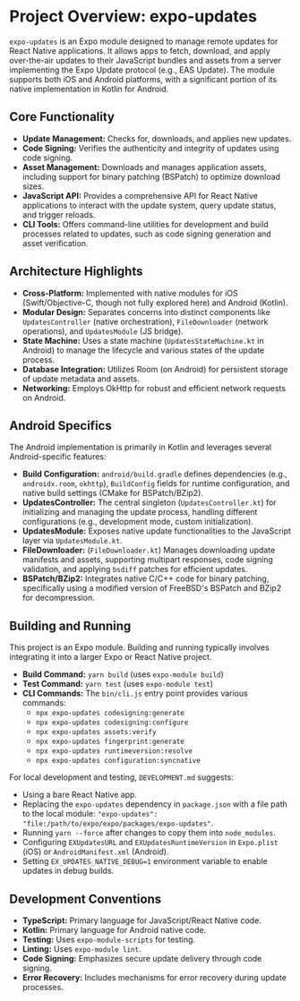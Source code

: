 # Project Overview: expo-updates

`expo-updates` is an Expo module designed to manage remote updates for React Native applications. It allows apps to fetch, download, and apply over-the-air updates to their JavaScript bundles and assets from a server implementing the Expo Update protocol (e.g., EAS Update). The module supports both iOS and Android platforms, with a significant portion of its native implementation in Kotlin for Android.

## Core Functionality

*   **Update Management:** Checks for, downloads, and applies new updates.
*   **Code Signing:** Verifies the authenticity and integrity of updates using code signing.
*   **Asset Management:** Downloads and manages application assets, including support for binary patching (BSPatch) to optimize download sizes.
*   **JavaScript API:** Provides a comprehensive API for React Native applications to interact with the update system, query update status, and trigger reloads.
*   **CLI Tools:** Offers command-line utilities for development and build processes related to updates, such as code signing generation and asset verification.

## Architecture Highlights

*   **Cross-Platform:** Implemented with native modules for iOS (Swift/Objective-C, though not fully explored here) and Android (Kotlin).
*   **Modular Design:** Separates concerns into distinct components like `UpdatesController` (native orchestration), `FileDownloader` (network operations), and `UpdatesModule` (JS bridge).
*   **State Machine:** Uses a state machine (`UpdatesStateMachine.kt` in Android) to manage the lifecycle and various states of the update process.
*   **Database Integration:** Utilizes Room (on Android) for persistent storage of update metadata and assets.
*   **Networking:** Employs OkHttp for robust and efficient network requests on Android.

## Android Specifics

The Android implementation is primarily in Kotlin and leverages several Android-specific features:

*   **Build Configuration:** `android/build.gradle` defines dependencies (e.g., `androidx.room`, `okhttp`), `BuildConfig` fields for runtime configuration, and native build settings (CMake for BSPatch/BZip2).
*   **UpdatesController:** The central singleton (`UpdatesController.kt`) for initializing and managing the update process, handling different configurations (e.g., development mode, custom initialization).
*   **UpdatesModule:** Exposes native update functionalities to the JavaScript layer via `UpdatesModule.kt`.
*   **FileDownloader:** (`FileDownloader.kt`) Manages downloading update manifests and assets, supporting multipart responses, code signing validation, and applying `bsdiff` patches for efficient updates.
*   **BSPatch/BZip2:** Integrates native C/C++ code for binary patching, specifically using a modified version of FreeBSD's BSPatch and BZip2 for decompression.

## Building and Running

This project is an Expo module. Building and running typically involves integrating it into a larger Expo or React Native project.

*   **Build Command:** `yarn build` (uses `expo-module build`)
*   **Test Command:** `yarn test` (uses `expo-module test`)
*   **CLI Commands:** The `bin/cli.js` entry point provides various commands:
    *   `npx expo-updates codesigning:generate`
    *   `npx expo-updates codesigning:configure`
    *   `npx expo-updates assets:verify`
    *   `npx expo-updates fingerprint:generate`
    *   `npx expo-updates runtimeversion:resolve`
    *   `npx expo-updates configuration:syncnative`

For local development and testing, `DEVELOPMENT.md` suggests:
*   Using a bare React Native app.
*   Replacing the `expo-updates` dependency in `package.json` with a file path to the local module: `"expo-updates": "file:/path/to/expo/expo/packages/expo-updates"`.
*   Running `yarn --force` after changes to copy them into `node_modules`.
*   Configuring `EXUpdatesURL` and `EXUpdatesRuntimeVersion` in `Expo.plist` (iOS) or `AndroidManifest.xml` (Android).
*   Setting `EX_UPDATES_NATIVE_DEBUG=1` environment variable to enable updates in debug builds.

## Development Conventions

*   **TypeScript:** Primary language for JavaScript/React Native code.
*   **Kotlin:** Primary language for Android native code.
*   **Testing:** Uses `expo-module-scripts` for testing.
*   **Linting:** Uses `expo-module lint`.
*   **Code Signing:** Emphasizes secure update delivery through code signing.
*   **Error Recovery:** Includes mechanisms for error recovery during update processes.
